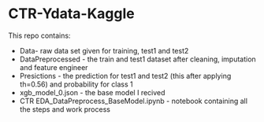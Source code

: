 # CTR-Ydata-Kaggle

This repo contains:

* Data- raw data set given for training, test1 and test2
* DataPreprocessed - the train and test1 dataset after cleaning, imputation and feature engineer 
* Presictions - the prediction for test1 and test2 (this after applying th=0.56) and probability for class 1
* xgb_model_0.json - the base model I recived
* CTR EDA_DataPreprocess_BaseModel.ipynb - notebook containing all the steps and work process
